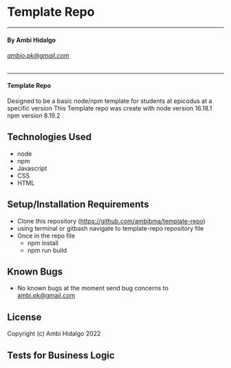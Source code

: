 
# Template Repo
---
#### By Ambi Hidalgo 
###### ambio.pk@gmail.com

---

####  Template Repo
Designed to be a basic node/npm template for students at epicodus at a specific version
This Template repo was create with 
node version 16.18.1
npm version 8.19.2

## Technologies Used
* node
* npm
* Javascript
* CSS
* HTML

## Setup/Installation Requirements

* Clone this repository (https://github.com/ambibma/template-repo)
* using terminal or gitbash navigate to template-repo repository file
* Once in the repo file 
    *  npm install
    *  npm run build

## Known Bugs

* No known bugs at the moment
send bug concerns to ambi.pk@gmail.com

## License


Copyright (c) Ambi Hidalgo 2022

## Tests for Business Logic
